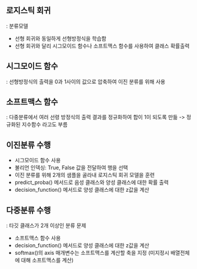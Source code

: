 ## 로지스틱 회귀
: 분류모델
- 선형 회귀와 동일하게 선형방정식을 학습함
- 선형 회귀와 달리 시그모이드 함수나 소프트맥스 함수를 사용하여 클래스 확률출력

## 시그모이드 함수
: 선형방정식의 출력을 0과 1사이의 값으로 압축하여 이진 분류를 위해 사용

## 소프트맥스 함수
: 다중분류에서 여러 선령 방정식의 출력 결과를 정규화하여 합이 1이 되도록 만듦 -> 정규화된 지수함수 라고도 부름 

## 이진분류 수행
- 시그모이드 함수 사용
- 불리언 인덱싱: True, False 값을 전달하여 행을 선택
- 이진 분류를 위해 2개의 샘플을 골라내 로지스틱 회귀 모델을 훈련
- predict_proba() 메서드로 음성 클래스와 양성 클래스에 대한 확률 출력
- decision_function() 메서드로 양성 클래스에 대한 z값을 계산

## 다중분류 수행
: 타깃 클래스가 2개 이상인 분류 문제 
- 소프트맥스 함수 사용 
- decision_function() 메서드로 양성 클래스에 대한 z값을 계산
- softmax()의 axis 매개변수는 소프트맥스를 계산할 축을 지정 (미지정시 배열전체에 대해 소프트맥스를 계산)
  

